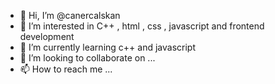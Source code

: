 - 👋 Hi, I’m @canercalskan
- 👀 I’m interested in C++ , html , css , javascript and frontend development
- 🌱 I’m currently learning c++ and javascript
- 💞️ I’m looking to collaborate on ...
- 📫 How to reach me ...

<!---
canercalskan/canercalskan is a ✨ special ✨ repository because its `README.md` (this file) appears on your GitHub profile.
You can click the Preview link to take a look at your changes.
--->
